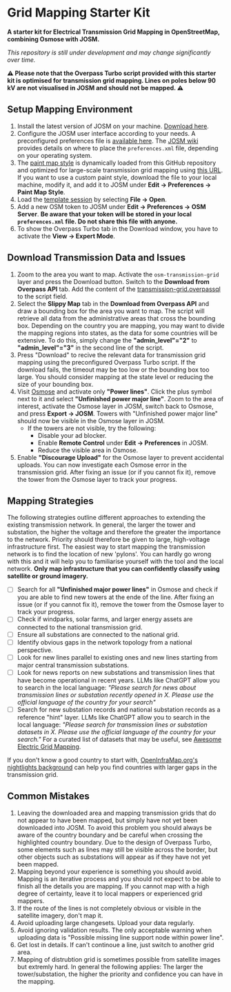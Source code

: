 # Grid Mapping Starter Kit

**A starter kit for Electrical Transmission Grid Mapping in OpenStreetMap, combining Osmose with JOSM.**

_This repository is still under development and may change significantly over time._

**⚠️ Please note that the Overpass Turbo script provided with this starter kit is optimised for transmission grid mapping. Lines on poles below 90 kV are not visualised in JOSM and should not be mapped. ⚠️**

## Setup Mapping Environment
1. Install the latest version of JOSM on your machine. [Download here](https://josm.openstreetmap.de/).
2. Configure the JOSM user interface according to your needs. A preconfigured preferences file is [available here](josm-config/preferences.xml). The [JOSM wiki](https://josm.openstreetmap.de/wiki/Help/Preferences) provides details on where to place the `preferences.xml` file, depending on your operating system.
3. The [paint map style](josm-config/transmission_grid_mapping_style.mapcss) is dynamically loaded from this GitHub repository and optimized for large-scale transmission grid mapping using [this URL](https://raw.githubusercontent.com/open-energy-transition/grid-mapping-starter-kit/refs/heads/main/josm-config/transmission_grid_mapping_style.mapcss). If you want to use a custom paint style, download the file to your local machine, modify it, and add it to JOSM under **Edit → Preferences → Paint Map Style**.
4. Load the [template session](josm-config/transmission_grid_mapping_template.joz) by selecting **File → Open**.
5. Add a new OSM token to JOSM under **Edit → Preferences → OSM Server**. **Be aware that your token will be stored in your local `preferences.xml` file. Do not share this file with anyone.**
6. To show the Overpass Turbo tab in the Download window, you have to activate the **View → Expert Mode**. 

## Download Transmission Data and Issues
1. Zoom to the area you want to map. Activate the `osm-transmission-grid` layer and press the Download button. Switch to the **Download from Overpass API** tab. Add the content of the [transmission-grid.overpassql](josm-config/transmission-grid.overpassql) to the script field.
2. Select the **Slippy Map** tab in the **Download from Overpass API** and draw a bounding box for the area you want to map. The script will retrieve all data from the administrative areas that cross the bounding box. Depending on the country you are mapping, you may want to divide the mapping regions into states, as the data for some countries will be extensive. To do this, simply change the **"admin_level"="2"** to **"admin_level"="3"** in the second line of the script. 
3. Press "Download" to recive the relevant data for transmission grid mapping using the preconfigured Overpass Turbo script. If the download fails, the timeout may be too low or the bounding box too large. You should consider mapping at the state level or reducing the size of your bounding box. 
4. Visit [Osmose](https://osmose.openstreetmap.fr/en/map/#loc=7/4.907/-72.994&level=1%2C2%2C3&tags=power&class=2&item=7040) and activate only **"Power lines"**. Click the plus symbol next to it and select **"Unfinished power major line"**. Zoom to the area of interest, activate the Osmose layer in JOSM, switch back to Osmose, and press **Export → JOSM**. Towers with "Unfinished power major line" should now be visible in the Osmose layer in JOSM.
   - If the towers are not visible, try the following:
     - Disable your ad blocker.
     - Enable **Remote Control** under **Edit → Preferences** in JOSM.
     - Reduce the visible area in Osmose.
5. Enable **"Discourage Upload"** for the Osmose layer to prevent accidental uploads. You can now investigate each Osmose error in the transmission grid. After fixing an issue (or if you cannot fix it), remove the tower from the Osmose layer to track your progress.

## Mapping Strategies
The following strategies outline different approaches to extending the existing transmission network. In general, the larger the tower and substation, the higher the voltage and therefore the greater the importance to the network. Priority should therefore be given to large, high-voltage infrastructure first. The easiest way to start mapping the transmission network is to find the location of new 'pylons'. You can hardly go wrong with this and it will help you to familiarise yourself with the tool and the local network. **Only map infrastructure that you can confidently classify using satellite or ground imagery.**

- [ ] Search for all **"Unfinished major power lines"** in Osmose and check if you are able to find new towers at the ende of the line. After fixing an issue (or if you cannot fix it), remove the tower from the Osmose layer to track your progress.
- [ ] Check if windparks, solar farms, and larger energy assets are connected to the national transmission grid.
- [ ] Ensure all substations are connected to the national grid.
- [ ] Identify obvious gaps in the network topology from a national perspective.
- [ ] Look for new lines parallel to existing ones and new lines starting from major central transmission substations.
- [ ] Look for news reports on new substations and transmission lines that have become operational in recent years. LLMs like ChatGPT allow you to search in the local language: _"Please search for news about transmission lines or substation recently opened in X. Please use the official language of the country for your search"_
- [ ] Search for new substation records and national substation records as a reference "hint" layer. LLMs like ChatGPT allow you to search in the local language: _"Please search for transmission lines or substation datasets in X. Please use the official language of the country for your search."_ For a curated list of datasets that may be useful, see [Awesome Electric Grid Mapping](https://github.com/open-energy-transition/Awesome-Electric-Grid-Mapping).

If you don't know a good country to start with, [OpenInfraMap.org's nightlights background](https://openinframap.org/#2.15/0.63/21.49) can help you find countries with larger gaps in the transmission grid.

## Common Mistakes 

1. Leaving the downloaded area and mapping transmission grids that do not appear to have been mapped, but simply have not yet been downloaded into JOSM. To avoid this problem you should always be aware of the country boundary and be careful when crossing the highlighted country boundary. Due to the design of Overpass Turbo, some elements such as lines may still be visible across the border, but other objects such as substations will appear as if they have not yet been mapped. 
2. Mapping beyond your experience is something you should avoid. Mapping is an iterative process and you should not expect to be able to finish all the details you are mapping. If you cannot map with a high degree of certainty, leave it to local mappers or experienced grid mappers.
3. If the route of the lines is not completely obvious or visible in the satellite imagery, don't map it.
4. Avoid uploading large changesets. Upload your data regularly.
5. Avoid ignoring validation results. The only acceptable warning when uploading data is "Possible missing line support node within power line".
6. Get lost in details. If can't continoue a line, just switch to another grid area.
7. Mapping of distrubtion grid is sometimes possible from satellite images but extremly hard. In general the following applies: The larger the tower/substation, the higher the priority and confidence you can have in the mapping. 
